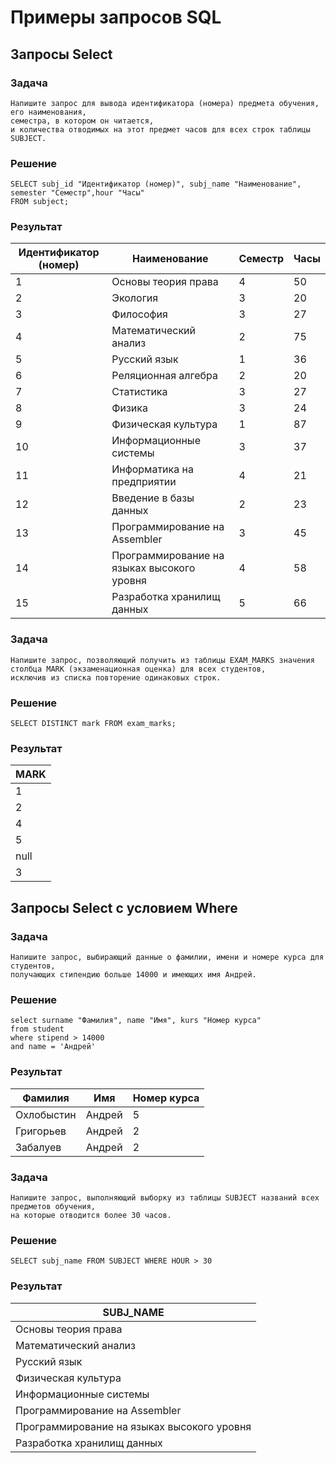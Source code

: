 # Примеры запросов SQL

## Запросы Select

### Задача 
~~~~
Напишите запрос для вывода идентификатора (номера) предмета обучения, его наименования, 
семестра, в котором он читается,  
и количества отводимых на этот предмет часов для всех строк таблицы SUBJECT.
~~~~
### Решение
~~~~
SELECT subj_id "Идентификатор (номер)", subj_name "Наименование", semester "Семестр",hour "Часы"
FROM subject;
~~~~
### Результат

|Идентификатор (номер)|Наименование|Семестр|Часы|
|---------------------|------------|-------|----|
|1|Основы теория права|4|50|
|2|Экология|3|20|
|3|Философия|3|27|
|4|Математический анализ|2|75|
|5|Русский язык|1|36|
|6|Реляционная алгебра|2|20|
|7|Статистика|3|27|
|8|Физика|3|24|
|9|Физическая культура|1|87|
|10|Информационные системы|3|37|
|11|Информатика на предприятии|4|21|
|12|Введение в базы данных|2|23|
|13|Программирование на Assembler|3|45|
|14|Программирование на языках высокого уровня|4|58|
|15|Разработка хранилищ данных|5|66|

### Задача
~~~~
Напишите запрос, позволяющий получить из таблицы EXAM_MARKS значения столбца MARK (экзаменационная оценка) для всех студентов, 
исключив из списка повторение одинаковых строк.
~~~~

### Решение
~~~~
SELECT DISTINCT mark FROM exam_marks;
~~~~

### Результат

|MARK|
|----|
|1|
|2|
|4|
|5|
|null|
|3|


## Запросы Select с условием Where
### Задача
~~~~
Напишите запрос, выбирающий данные о фамилии, имени и номере курса для студентов, 
получающих стипендию больше 14000 и имеющих имя Андрей.
~~~~
### Решение
~~~~
select surname "Фамилия", name "Имя", kurs "Номер курса" 
from student
where stipend > 14000
and name = 'Андрей'
~~~~
### Результат

|Фамилия|Имя|Номер курса|
|-------|---|-----------|
|Охлобыстин|Андрей|5|
|Григорьев|Андрей|2|
|Забалуев|Андрей|2|

### Задача
~~~~
Напишите запрос, выполняющий выборку из таблицы SUBJECT названий всех предметов обучения, 
на которые отводится более 30 часов.
~~~~
### Решение
~~~~
SELECT subj_name FROM SUBJECT WHERE HOUR > 30
~~~~
### Результат

|SUBJ_NAME|
|---------|
|Основы теория права|
|Математический анализ|
|Русский язык|
|Физическая культура|
|Информационные системы|
|Программирование на Assembler|
|Программирование на языках высокого уровня|
|Разработка хранилищ данных|



